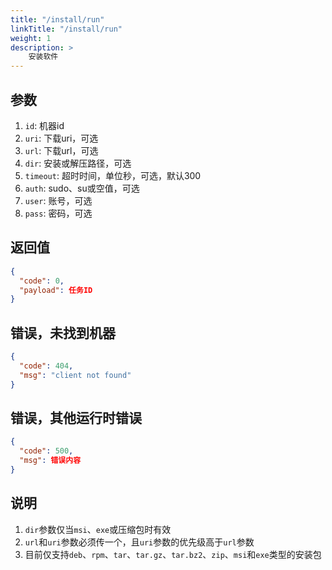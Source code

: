 ```yaml
---
title: "/install/run"
linkTitle: "/install/run"
weight: 1
description: >
    安装软件
---
```


## 参数

1. `id`: 机器id
2. `uri`: 下载uri，可选
3. `url`: 下载url，可选
4. `dir`: 安装或解压路径，可选
4. `timeout`: 超时时间，单位秒，可选，默认300
5. `auth`: sudo、su或空值，可选
6. `user`: 账号，可选
7. `pass`: 密码，可选

## 返回值

```json
{
  "code": 0,
  "payload": 任务ID
}
```

## 错误，未找到机器

```json
{
  "code": 404,
  "msg": "client not found"
}
```

## 错误，其他运行时错误

```json
{
  "code": 500,
  "msg": 错误内容
}
```

## 说明

1. `dir`参数仅当`msi`、`exe`或压缩包时有效
2. `url`和`uri`参数必须传一个，且`uri`参数的优先级高于`url`参数
3. 目前仅支持`deb`、`rpm`、`tar`、`tar.gz`、`tar.bz2`、`zip`、`msi`和`exe`类型的安装包
